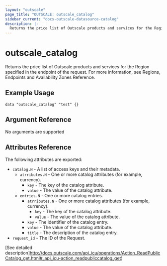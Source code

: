 ```yaml
---
layout: "outscale"
page_title: "OUTSCALE: outscale_catalog"
sidebar_current: "docs-outscale-datasource-catalog"
description: |-
  Returns the price list of Outscale products and services for the Region specified in the endpoint of the request. For more information, see Regions, Endpoints and Availability Zones Reference.
---
```


# outscale_catalog

 Returns the price list of Outscale products and services for the Region specified in the endpoint of the request. For more information, see Regions, Endpoints and Availability Zones Reference.

## Example Usage

```hcl
data "outscale_catalog" "test" {}
```

## Argument Reference

No arguments are supported

## Attributes Reference

The following attributes are exported:

* `catalog.N` - A list of access keys and their metadata.
  * `atrributes.N` - One or more catalog attributes (for example, currency).
    * `key` - The key of the catalog attribute.
    * `value` - The value of the catalog attribute.
  * `entries.N` - One or more catalog entries.
    * `atrributes.N` - One or more catalog attributes (for example, currency).
      * `key` - The key of the catalog attribute.
      * `value` - The value of the catalog attribute.
    * `key` - The identifier of the catalog entry.
    * `value` - The value of the catalog attribute.
    * `title` - The description of the catalog entry.
* `request_id` - The ID of the Request.

[See detailed description]http://docs.outscale.com/api_icu/operations/Action_ReadPublicCatalog_get.html#_api_icu-action_readpubliccatalog_get)
